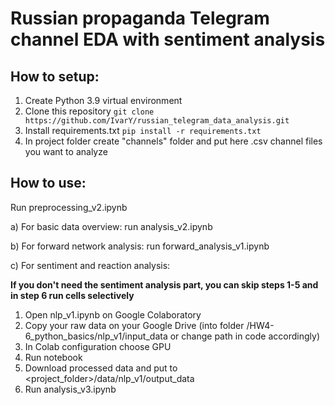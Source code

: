 # Russian propaganda Telegram channel EDA with sentiment analysis

## How to setup:
1. Create Python 3.9 virtual environment
2. Clone this repository ```git clone https://github.com/IvarY/russian_telegram_data_analysis.git```
3. Install requirements.txt ```pip install -r requirements.txt```
4. In project folder create "channels" folder and put here .csv channel files you want to analyze

## How to use:
Run preprocessing_v2.ipynb

a) For basic data overview: run analysis_v2.ipynb

b) For forward network analysis: run forward_analysis_v1.ipynb

c) For sentiment and reaction analysis:

**If you don't need the sentiment analysis part, you can skip steps 1-5 and in step 6 run cells selectively**

1. Open nlp_v1.ipynb on Google Colaboratory
2. Copy your raw data on your Google Drive (into folder <drive>/HW4-6_python_basics/nlp_v1/input_data or change path in code accordingly)
3. In Colab configuration choose GPU
4. Run notebook
5. Download processed data and put to <project_folder>/data/nlp_v1/output_data
6. Run analysis_v3.ipynb
